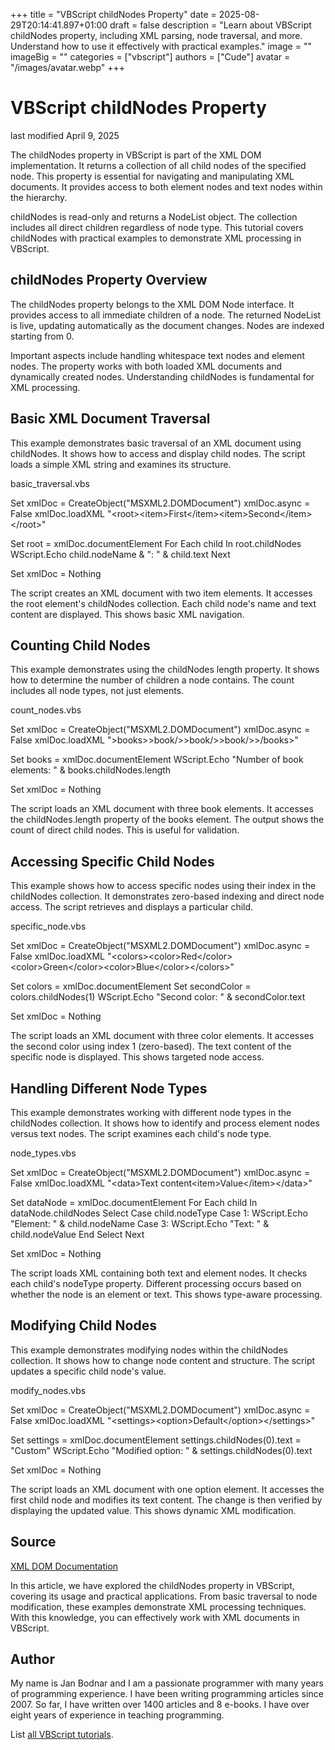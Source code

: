 +++
title = "VBScript childNodes Property"
date = 2025-08-29T20:14:41.897+01:00
draft = false
description = "Learn about VBScript childNodes property, including XML parsing, node traversal, and more. Understand how to use it effectively with practical examples."
image = ""
imageBig = ""
categories = ["vbscript"]
authors = ["Cude"]
avatar = "/images/avatar.webp"
+++

# VBScript childNodes Property

last modified April 9, 2025

The childNodes property in VBScript is part of the XML DOM 
implementation. It returns a collection of all child nodes of the specified 
node. This property is essential for navigating and manipulating XML documents.
It provides access to both element nodes and text nodes within the hierarchy.

childNodes is read-only and returns a NodeList object. The 
collection includes all direct children regardless of node type. This tutorial 
covers childNodes with practical examples to demonstrate XML 
processing in VBScript.

## childNodes Property Overview

The childNodes property belongs to the XML DOM Node interface. 
It provides access to all immediate children of a node. The returned NodeList 
is live, updating automatically as the document changes. Nodes are indexed 
starting from 0.

Important aspects include handling whitespace text nodes and element nodes. 
The property works with both loaded XML documents and dynamically created 
nodes. Understanding childNodes is fundamental for XML processing.

## Basic XML Document Traversal

This example demonstrates basic traversal of an XML document using 
childNodes. It shows how to access and display child nodes. 
The script loads a simple XML string and examines its structure.

basic_traversal.vbs
  

Set xmlDoc = CreateObject("MSXML2.DOMDocument")
xmlDoc.async = False
xmlDoc.loadXML "&lt;root&gt;&lt;item&gt;First&lt;/item&gt;&lt;item&gt;Second&lt;/item&gt;&lt;/root&gt;"

Set root = xmlDoc.documentElement
For Each child In root.childNodes
    WScript.Echo child.nodeName &amp; ": " &amp; child.text
Next

Set xmlDoc = Nothing

The script creates an XML document with two item elements. It accesses the 
root element's childNodes collection. Each child node's name 
and text content are displayed. This shows basic XML navigation.

## Counting Child Nodes

This example demonstrates using the childNodes length property. 
It shows how to determine the number of children a node contains. The count 
includes all node types, not just elements.

count_nodes.vbs
  

Set xmlDoc = CreateObject("MSXML2.DOMDocument")
xmlDoc.async = False
xmlDoc.loadXML "&gt;books&gt;&gt;book/&gt;&gt;book/&gt;&gt;book/&gt;&gt;/books&gt;"

Set books = xmlDoc.documentElement
WScript.Echo "Number of book elements: " &amp; books.childNodes.length

Set xmlDoc = Nothing

The script loads an XML document with three book elements. It accesses the 
childNodes.length property of the books element. The output 
shows the count of direct child nodes. This is useful for validation.

## Accessing Specific Child Nodes

This example shows how to access specific nodes using their index in the 
childNodes collection. It demonstrates zero-based indexing and 
direct node access. The script retrieves and displays a particular child.

specific_node.vbs
  

Set xmlDoc = CreateObject("MSXML2.DOMDocument")
xmlDoc.async = False
xmlDoc.loadXML "&lt;colors&gt;&lt;color&gt;Red&lt;/color&gt;&lt;color&gt;Green&lt;/color&gt;&lt;color&gt;Blue&lt;/color&gt;&lt;/colors&gt;"

Set colors = xmlDoc.documentElement
Set secondColor = colors.childNodes(1)
WScript.Echo "Second color: " &amp; secondColor.text

Set xmlDoc = Nothing

The script loads an XML document with three color elements. It accesses the 
second color using index 1 (zero-based). The text content of the specific 
node is displayed. This shows targeted node access.

## Handling Different Node Types

This example demonstrates working with different node types in the 
childNodes collection. It shows how to identify and process 
element nodes versus text nodes. The script examines each child's node type.

node_types.vbs
  

Set xmlDoc = CreateObject("MSXML2.DOMDocument")
xmlDoc.async = False
xmlDoc.loadXML "&lt;data&gt;Text content&lt;item&gt;Value&lt;/item&gt;&lt;/data&gt;"

Set dataNode = xmlDoc.documentElement
For Each child In dataNode.childNodes
    Select Case child.nodeType
        Case 1: WScript.Echo "Element: " &amp; child.nodeName
        Case 3: WScript.Echo "Text: " &amp; child.nodeValue
    End Select
Next

Set xmlDoc = Nothing

The script loads XML containing both text and element nodes. It checks each 
child's nodeType property. Different processing occurs based on 
whether the node is an element or text. This shows type-aware processing.

## Modifying Child Nodes

This example demonstrates modifying nodes within the childNodes 
collection. It shows how to change node content and structure. The script 
updates a specific child node's value.

modify_nodes.vbs
  

Set xmlDoc = CreateObject("MSXML2.DOMDocument")
xmlDoc.async = False
xmlDoc.loadXML "&lt;settings&gt;&lt;option&gt;Default&lt;/option&gt;&lt;/settings&gt;"

Set settings = xmlDoc.documentElement
settings.childNodes(0).text = "Custom"
WScript.Echo "Modified option: " &amp; settings.childNodes(0).text

Set xmlDoc = Nothing

The script loads an XML document with one option element. It accesses the 
first child node and modifies its text content. The change is then verified 
by displaying the updated value. This shows dynamic XML modification.

## Source

[XML DOM Documentation](https://learn.microsoft.com/en-us/previous-versions/windows/internet-explorer/ie-developer/scripting-articles/ms757828(v=vs.84))

In this article, we have explored the childNodes property in 
VBScript, covering its usage and practical applications. From basic traversal 
to node modification, these examples demonstrate XML processing techniques. 
With this knowledge, you can effectively work with XML documents in VBScript.

## Author

My name is Jan Bodnar and I am a passionate programmer with many years of
programming experience. I have been writing programming articles since 2007. So
far, I have written over 1400 articles and 8 e-books. I have over eight years of
experience in teaching programming.

List [all VBScript tutorials](/vbscript/).